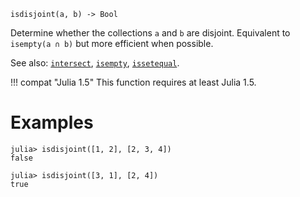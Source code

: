 ```
isdisjoint(a, b) -> Bool
```

Determine whether the collections `a` and `b` are disjoint. Equivalent to `isempty(a ∩ b)` but more efficient when possible.

See also: [`intersect`](@ref), [`isempty`](@ref), [`issetequal`](@ref).

!!! compat "Julia 1.5"
    This function requires at least Julia 1.5.


# Examples

```jldoctest
julia> isdisjoint([1, 2], [2, 3, 4])
false

julia> isdisjoint([3, 1], [2, 4])
true
```
